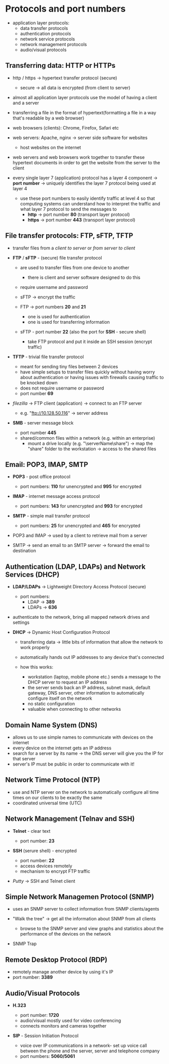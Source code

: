 # Protocols and port numbers

- application layer protocols:
    - data transfer protocols
    - authentication protocols
    - network service protocols
    - network management protocols
    - audio/visual protocols

## Transferring data: HTTP or HTTPs

- http / https -> hypertext transfer protocol (secure)
    - secure -> all data is encrypted (from client to server)

- almost all application layer protocols use the model of having a client and a
    server

- transferring a file in the format of hypertext(formatting a file in a way
    that's readable by a web browser)

- web browsers (clients): Chrome, Firefox, Safari etc

- web servers: Apache, nginx -> server side software for websites
    - host websites on the internet

- web servers and web browsers work together to transfer these hypertext
    documents in order to get the website from the server to the client

- every single layer 7 (application) protocol has a layer 4 component -> **port
    number** -> uniquely identifies the layer 7 protocol being used at layer 4
    - use these port numbers to easily identify traffic at level 4 so that
        computing systems can understand how to interpret the traffic and what
        layer 7 protocol to send the messages to
        - **http** -> port number **80** (transport layer protocol)
        - **https** -> port number **443** (transport layer protocol)

## File transfer protocols: FTP, sFTP, TFTP

- transfer files from a *client to server* or *from server to client*

- **FTP** / **sFTP** - (secure) file transfer protocol
    - are used to transfer files from one device to another
        - there is client and server software designed to do this
    - require username and password
    - sFTP -> encrypt the traffic

    - FTP -> port numbers **20** and **21**
        - one is used for authentication
        - one is used for transferring information

    - sFTP - port number **22** (also the port for **SSH** - secure shell)
        - take FTP protocol and put it inside an SSH session (encrypt traffic)

- **TFTP** - trivial file transfer protocol
    - meant for sending tiny files between 2 devices
    - have simple setups to transfer files quickly without having worry about
        authentication or having issues with firewalls causing traffic to be
        knocked down
    - does not require username or password
    - port number **69**

- *filezilla* -> FTP client (application) -> connect to an FTP server
    - e.g. "ftp://10.128.50.116" -> server address

- **SMB** - server message block
    - port number **445**
    - shared/common files within a network (e.g. within an enterprise)
        - mount a drive locally (e.g. "\\serverName\share") -> map the "share"
            folder to the workstation -> access to the shared files

## Email: POP3, IMAP, SMTP

- **POP3** - post office protocol
    - port numbers: **110** for unencrypted and **995** for encrypted
- **IMAP** - internet message access protocol
    - port numbers: **143** for unencrypted and **993** for encrypted
- **SMTP** - simple mail transfer protocol
    - port numbers: **25** for unencrypted and **465** for encrypted

- POP3 and IMAP -> used by a client to retrieve mail from a server
- SMTP -> send an email to an SMTP server -> forward the email to destination

## Authentication (LDAP, LDAPs) and Network Services (DHCP)

- **LDAP/LDAPs** -> Lightweight Directory Access Protocol (secure)
    - port numbers:
        - LDAP -> **389**
        - LDAPs -> **636**

- authenticate to the network, bring all mapped network drives and settings

- **DHCP** -> Dynamic Host Configuration Protocol
    - transferring data -> little bits of information that allow the network to
        work properly
    - automatically hands out IP addresses to any device that's connected

    - how this works:
        - workstation (laptop, mobile phone etc.) sends a message to the DHCP
            server to request an IP address
        - the server sends back an IP address, subnet mask, default gateway,
            DNS server, other information to automatically configure itself on
            the network
        - no static configuration
        - valuable when connecting to other networks

## Domain Name System (DNS)

- allows us to use simple names to communicate with devices on the internet
- every device on the internet gets an IP address
- search for a server by its name -> the DNS server will give you the IP for
    that server
- server's IP must be public in order to communicate with it!

## Network Time Protocol (NTP)

- use and NTP server on the network to automatically configure all time times
    on our clients to be exactly the same
- coordinated universal time (UTC)


## Network Management (Telnav and SSH)

- **Telnet** - clear text
    - port number: **23**
- **SSH** (serure shell) - encrypted
    - port number: **22**
    - access devices remotely
    - mechanism to encrypt FTP traffic

- *Putty* -> SSH and Telnet client

## Simple Network Managemen Protocol (SNMP)

- uses an SNMP server to collect information from SNMP clients/agents

- "Walk the tree" -> get all the information about SNMP from all clients
    - browse to the SNMP server and view graphs and statistics about the
        performance of the devices on the network

- SNMP Trap

## Remote Desktop Protocol (RDP)

- remotely manage another device by using it's IP
- port number: **3389**


## Audio/Visual Protocols

- **H.323**
    - port number: **1720**
    - audio/visual mostly used for video conferencing
    - connects monitors and cameras together

- **SIP** - Session Initiation Protocol
    - voice over IP communications in a network- set up voice call between the
        phone and the server, server and telephone company
    - port numbers: **5060/5061**
